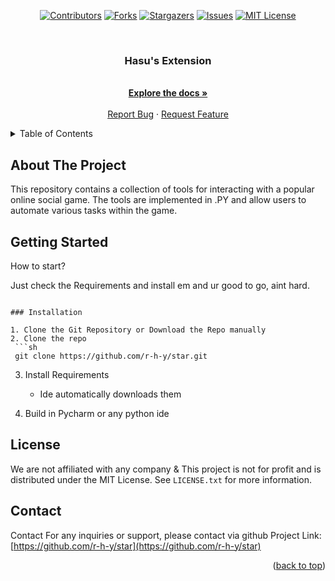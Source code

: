 <a name="readme-top"></a>

<div align="center">

  [![Contributors][contributors-shield]][contributors-url]
  [![Forks][forks-shield]][forks-url]
  [![Stargazers][stars-shield]][stars-url]
  [![Issues][issues-shield]][issues-url]
  [![MIT License][license-shield]][license-url]

</div>

[contributors-shield]: https://img.shields.io/github/contributors/r-h-y/star.svg?style=flat-square
[forks-shield]: https://img.shields.io/github/forks/r-h-y/star.svg?style=flat-square
[stars-shield]: https://img.shields.io/github/stars/r-h-y/star.svg?style=flat-square
[issues-shield]: https://img.shields.io/github/issues/r-h-y/star.svg?style=flat-square
[license-shield]: https://img.shields.io/github/license/r-h-y/star.svg?style=flat-square

[contributors-url]: https://github.com/r-h-y/star/graphs/contributors
[forks-url]: https://github.com/lcfidev/star/network/members
[stars-url]: https://github.com/r-h-y/star/stargazers
[issues-url]: https://github.com/r-h-y/star/issues
[license-url]: https://github.com/r-h-y/star/blob/main/LICENSE.txt


<br />
<div align="center">
  <a href="https://github.com/r-h-y/star">
  </a>
  <h3 align="center">Hasu's Extension</h3>
  <p align="center">
    <br />
    <a href="https://github.com/r-h-y/star/tree/main/msptool"><strong>Explore the docs »</strong></a>
    <br />
    <br />
    <a href="https://github.com/r-h-y/star/issues/new?labels=bug">Report Bug</a>
    ·
    <a href="https://github.com/r-h-y/star/issues/new?labels=enhancement">Request Feature</a>
  </p>
</div>


<details>
  <summary>Table of Contents</summary>
  <ol>
    <li>
      <a href="#about-the-project">About The Tool</a>
    </li>
    <li>
      <a href="#getting-started">Getting Started</a>
      <ul>
      </ul>
    </li>
    <li><a href="#license">License</a></li>
    <li><a href="#contact">Contact</a></li>
  </ol>
</details>


## About The Project

This repository contains a collection of tools for interacting with  a popular online social game. The tools are implemented in .PY and allow users to automate various tasks within the game.


## Getting Started

How to start?

Just check the Requirements and install em and ur good to go, aint hard.
  ```

### Installation

1. Clone the Git Repository or Download the Repo manually
2. Clone the repo
   ```sh
   git clone https://github.com/r-h-y/star.git
   ```
3. Install Requirements
   * Ide automatically downloads them
     
5. Build in Pycharm or any python ide


## License

We are not affiliated with any company & This project is not for profit and is distributed under the MIT License. See `LICENSE.txt` for more information.


## Contact

Contact For any inquiries or support, please contact via github
Project Link: [https://github.com/r-h-y/star](https://github.com/r-h-y/star)


<p align="right">(<a href="#readme-top">back to top</a>)</p>




